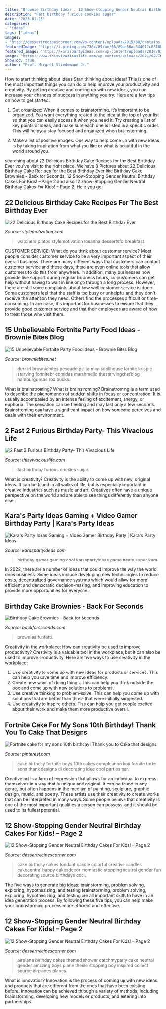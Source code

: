 ```yaml
---
title: "Brownie Birthday Ideas : 12 Show-stopping Gender Neutral Birthday Cakes For Kids! – Page 2"
description: "Fast birthday furious cookies sugar"
date: "2023-01-15"
categories:
- "ideas"
tags: ["ideas"]
images:
- "http://dessertrecipescorner.com/wp-content/uploads/2015/08/captains-cake1.jpg"
featuredImage: "https://i.pinimg.com/736x/89/ae/66/89ae66ac844011c8818b9cfa813c1944.jpg"
featured_image: "https://karaspartyideas.com/wp-content/uploads/2017/03/Gaming-Video-Gamer-Birthday-Party-via-Karas-Party-Ideas-KarasPartyIdeas.com13.jpeg"
image: "https://www.thisvivaciouslife.com/wp-content/uploads/2021/02/IMG_7403-768x1024.jpg"
ShowToc: true
author: "Prof. Margret Stiedemann Jr."
---
```



How to start thinking about ideas
Start thinking about ideas! This is one of the most important things you can do to help improve your productivity and creativity. By getting creative and coming up with new ideas, you can increase your chances of success in anything you try. Here are a few tips on how to get started:
1. Get organized: When it comes to brainstorming, it’s important to be organized. You want everything related to the idea at the top of your list so that you can easily access it when you need it. Try creating a list of key points or ideas, and make sure each one is listed in a specific order. This will helpyou stay focused and organized when brainstorming.

2. Make a list of positive images: One way to help come up with new ideas is by taking inspiration from what you like or what is beautiful in the world around you.

	

		
searching about 22 Delicious Birthday Cake Recipes for the Best Birthday Ever you've visit to the right place. We have 8 Pictures about 22 Delicious Birthday Cake Recipes for the Best Birthday Ever like Birthday Cake Brownies - Back for Seconds, 12 Show-Stopping Gender Neutral Birthday Cakes For Kids! – Page 2 and also 12 Show-Stopping Gender Neutral Birthday Cakes For Kids! – Page 2. Here you go:
		
    
## 22 Delicious Birthday Cake Recipes For The Best Birthday Ever

<img loading=lazy src="https://www.stylemotivation.com/wp-content/uploads/2013/10/22-Delicious-Birthday-Cakes-Recipes-for-the-Best-Birthday-Ever-21.jpg" onerror="this.onerror=null;this.src='https://tse3.mm.bing.net/th?id=OIP.VSWh48lp_fIk7seKBX4U2wHaLJ&amp;pid=15.1';" alt="22 Delicious Birthday Cake Recipes for the Best Birthday Ever">

_Source: stylemotivation.com_

>watchers pratos stylemotivation rosanna dessertsforbreakfast. 

	

CUSTOMER SERVICE: What do you think about customer service?
Most people consider customer service to be a very important aspect of their overall business. There are many different ways that customers can contact customer service and these days, there are even online tools that allow customers to do this from anywhere. In addition, many businesses now provide live support during regular business hours, so customers can get help without having to wait in line or go through a long process.
However, there are still some complaints about how well customer service is done. Some customers feel that the staff is too busy or unhelpful and they don't receive the attention they need. Others find the processes difficult or time-consuming. In any case, it's important for businesses to ensure that they provide good customer service and that their employees are aware of how to treat those who visit them.

    
## 15 Unbelievable Fortnite Party Food Ideas - Brownie Bites Blog

<img loading=lazy src="http://www.browniebites.net/wp-content/uploads/2019/01/fortnite-durr-burger.jpg" onerror="this.onerror=null;this.src='https://tse3.mm.bing.net/th?id=OIP.rGV8d6AMiwYKK8sXpPEroQHaLJ&amp;pid=15.1';" alt="15 Unbelievable Fortnite Party Food Ideas - Brownie Bites Blog">

_Source: browniebites.net_

>durr irl browniebites pescado palito mimisdollhouse fornite krispie starving fortnitebr comidas marshmello thestarvingchefblog hamburguesas rox bucks. 

	

What is brainstroming?
What is brainstroming? Brainstroming is a term used to describe the phenomenon of sudden shifts in focus or concentration. It is usually accompanied by an intense feeling of excitement, energy, or euphoria. The sensation can be fleeting and may last only a few seconds. Brainstroming can have a significant impact on how someone perceives and deals with their environment.

    
## 2 Fast 2 Furious Birthday Party- This Vivacious Life

<img loading=lazy src="https://www.thisvivaciouslife.com/wp-content/uploads/2021/02/IMG_7403-768x1024.jpg" onerror="this.onerror=null;this.src='https://tse4.mm.bing.net/th?id=OIP.JbTWXuQRMrzwPel0CFI5dQHaJ4&amp;pid=15.1';" alt="2 Fast 2 Furious Birthday Party- This Vivacious Life">

_Source: thisvivaciouslife.com_

>fast birthday furious cookies sugar. 

	

What is creativity?
Creativity is the ability to come up with new, original ideas. It can be found in all walks of life, but is especially important in creative industries such as music and art. Creatives often have a unique perspective on the world and are able to see things differently than anyone else.

    
## Kara&#039;s Party Ideas Gaming + Video Gamer Birthday Party | Kara&#039;s Party Ideas

<img loading=lazy src="https://karaspartyideas.com/wp-content/uploads/2017/03/Gaming-Video-Gamer-Birthday-Party-via-Karas-Party-Ideas-KarasPartyIdeas.com13.jpeg" onerror="this.onerror=null;this.src='https://tse2.mm.bing.net/th?id=OIP.OGmQ15oWieBtMllZLU11UgHaEw&amp;pid=15.1';" alt="Kara&#039;s Party Ideas Gaming + Video Gamer Birthday Party | Kara&#039;s Party Ideas">

_Source: karaspartyideas.com_

>birthday gamer gaming cool karaspartyideas game treats super kara. 

	

In 2022, there are a number of ideas that could improve the way the world does business. Some ideas include developing new technologies to reduce costs, decentralized governance systems which would allow for more efficient and democratic decision-making, and improving education to provide more opportunities for everyone.

    
## Birthday Cake Brownies - Back For Seconds

<img loading=lazy src="https://i1.wp.com/backforseconds.com/wp-content/uploads/2015/08/Birthday-Cake-Brownies-FG.jpg?fit=680%2C680&amp;ssl=1" onerror="this.onerror=null;this.src='https://tse1.mm.bing.net/th?id=OIP.3QylbrOx3eTHBiah9w9oZAHaHa&amp;pid=15.1';" alt="Birthday Cake Brownies - Back for Seconds">

_Source: backforseconds.com_

>brownies funfetti. 

	

Creativity in the workplace: How can creativity be used to improve productivity?
Creativity is a valuable tool in the workplace, but it can also be used to improve productivity. Here are five ways to use creativity in the workplace: 
1. Use creativity to come up with new ideas for products or services. This can help you save time and improve efficiency. 
2. Create new ways of doing things. This can help you think outside the box and come up with new solutions to problems. 
3. Use creative thinking to problem-solve. This can help you come up with solutions that are better than those that were initially suggested. 
4. Use creativity to inspire others. This can help you get people excited about their work and make them more productive overall. 

    
## Fortnite Cake For My Sons 10th Birthday! Thank You To Cake That Designs

<img loading=lazy src="https://i.pinimg.com/736x/89/ae/66/89ae66ac844011c8818b9cfa813c1944.jpg" onerror="this.onerror=null;this.src='https://tse4.mm.bing.net/th?id=OIP.NOQFN3JcIMbWSAC-NHaU6AHaJ3&amp;pid=15.1';" alt="Fortnite cake for my sons 10th birthday! Thank you to Cake that designs">

_Source: pinterest.com_

>cake birthday fortnite boys 10th cakes compleanno boy fornite torte sons thank designs di decorating idee cool parties per. 

	

Creative art is a form of expression that allows for an individual to express themselves in a way that is unique and original. It can be found in any genre, but often happens in the medium of painting, sculpture, graphic design, music, and poetry. These artists use their creativity to create works that can be interpreted in many ways. Some people believe that creativity is one of the most important qualities a person can possess, and it should be used to its fullest potential.

    
## 12 Show-Stopping Gender Neutral Birthday Cakes For Kids! – Page 2

<img loading=lazy src="http://dessertrecipescorner.com/wp-content/uploads/2015/08/867483ZfK1_colorful-fondant-candle-birthday-cake_900.jpg" onerror="this.onerror=null;this.src='https://tse3.mm.bing.net/th?id=OIP.6HsGKCrerPz2XtkraYLCHwHaLL&amp;pid=15.1';" alt="12 Show-Stopping Gender Neutral Birthday Cakes For Kids! – Page 2">

_Source: dessertrecipescorner.com_

>cake birthday cakes fondant candle colorful creative candles cakecentral happy cakesdecor momtastic stopping neutral gender fun decorating source birthdays cool. 

	

The five ways to generate big ideas: brainstorming, problem solving, exploring, hypothesizing, and testing
brainstorming, problem solving, exploring, hypothesizing, and testing are all important skills to have in an idea generation process. By following these five tips, you can help make your brainstorming process more efficient and effective.

    
## 12 Show-Stopping Gender Neutral Birthday Cakes For Kids! – Page 2

<img loading=lazy src="http://dessertrecipescorner.com/wp-content/uploads/2015/08/captains-cake1.jpg" onerror="this.onerror=null;this.src='https://tse2.mm.bing.net/th?id=OIP.rv_6jk5DdoUXuungFJbFzQHaLL&amp;pid=15.1';" alt="12 Show-Stopping Gender Neutral Birthday Cakes For Kids! – Page 2">

_Source: dessertrecipescorner.com_

>airplane birthday cakes themed shower catchmyparty cake neutral gender amazing boys plane theme stopping boy inspired collect source airplanes planes. 

	

What is innovation?
Innovation is the process of coming up with new ideas and products that are different from the ones that have been existing before. Innovation can be achieved through a variety of methods, including brainstorming, developing new models or products, and entering into partnerships.

